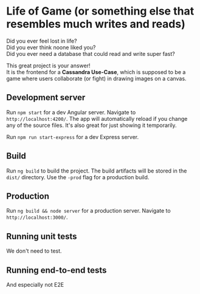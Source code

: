 # Life of Game (or something else that resembles much writes and reads)

Did you ever feel lost in life?  
Did you ever think noone liked you?  
Did you ever need a database that could read and write super fast?  
  
This great project is your answer!  
It is the frontend for a **Cassandra Use-Case**, which is supposed to be a game where users collaborate (or fight) in drawing images on a canvas.


## Development server

Run `npm start` for a dev Angular server. Navigate to `http://localhost:4200/`. 
The app will automatically reload if you change any of the source files.
It's also great for just showing it temporarily.

Run `npm run start-express` for a dev Express server.

## Build

Run `ng build` to build the project. 
The build artifacts will be stored in the `dist/` directory. Use the `-prod` flag for a production build.

## Production

Run `ng build && node server` for a production server. Navigate to `http://localhost:3000/`.

## Running unit tests

We don't need to test.

## Running end-to-end tests

And especially not E2E
